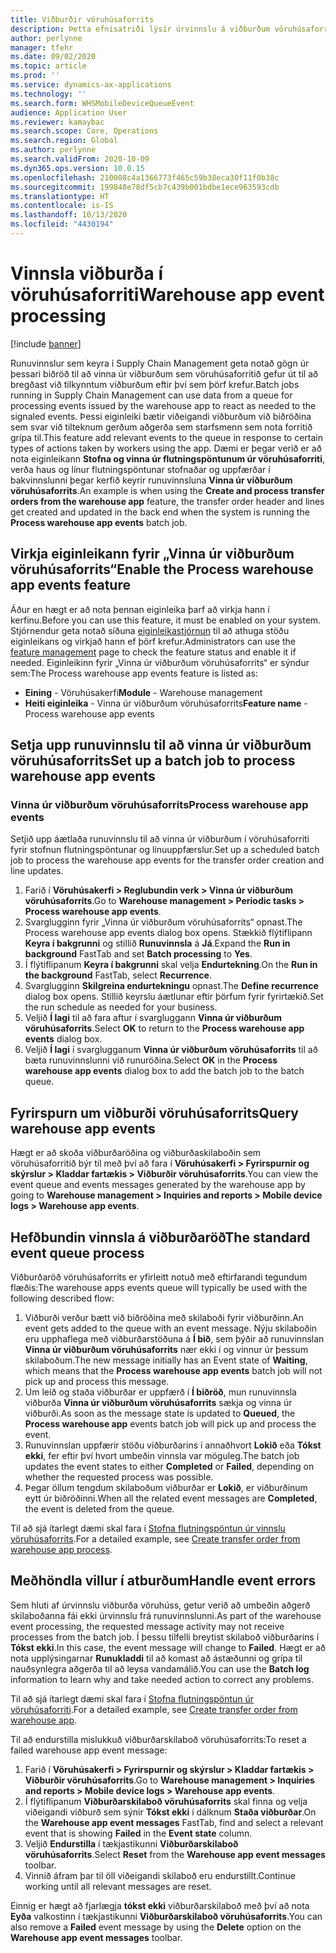 ```yaml
---
title: Viðburðir vöruhúsaforrits
description: Þetta efnisatriði lýsir úrvinnslu á viðburðum vöruhúsaforrits sem notaðir eru til að vinna úr skilaboðum um viðburð vöruhúsaforrits sem hluti af runuvinnslu.
author: perlynne
manager: tfehr
ms.date: 09/02/2020
ms.topic: article
ms.prod: ''
ms.service: dynamics-ax-applications
ms.technology: ''
ms.search.form: WHSMobileDeviceQueueEvent
audience: Application User
ms.reviewer: kamaybac
ms.search.scope: Core, Operations
ms.search.region: Global
ms.author: perlynne
ms.search.validFrom: 2020-10-09
ms.dyn365.ops.version: 10.0.15
ms.openlocfilehash: 210008c4a1366773f465c59b38eca30f11f0b38c
ms.sourcegitcommit: 199848e78df5cb7c439b001bdbe1ece963593cdb
ms.translationtype: HT
ms.contentlocale: is-IS
ms.lasthandoff: 10/13/2020
ms.locfileid: "4430194"
---
```

# <a name="warehouse-app-event-processing"></a><span data-ttu-id="49025-103">Vinnsla viðburða í vöruhúsaforriti</span><span class="sxs-lookup"><span data-stu-id="49025-103">Warehouse app event processing</span></span>

[!include [banner](../includes/banner.md)]

<span data-ttu-id="49025-104">Runuvinnslur sem keyra í Supply Chain Management geta notað gögn úr þessari biðröð til að vinna úr viðburðum sem vöruhúsaforritið gefur út til að bregðast við tilkynntum viðburðum eftir því sem þörf krefur.</span><span class="sxs-lookup"><span data-stu-id="49025-104">Batch jobs running in Supply Chain Management can use data from a queue for processing events issued by the warehouse app to react as needed to the signaled events.</span></span> <span data-ttu-id="49025-105">Þessi eiginleiki bætir viðeigandi viðburðum við biðröðina sem svar við tilteknum gerðum aðgerða sem starfsmenn sem nota forritið grípa til.</span><span class="sxs-lookup"><span data-stu-id="49025-105">This feature add relevant events to the queue in response to certain types of actions taken by workers using the app.</span></span> <span data-ttu-id="49025-106">Dæmi er þegar verið er að nota eiginleikann **Stofna og vinna úr flutningspöntunum úr vöruhúsaforriti**, verða haus og línur flutningspöntunar stofnaðar og uppfærðar í bakvinnslunni þegar kerfið keyrir runuvinnsluna **Vinna úr viðburðum vöruhúsaforrits**.</span><span class="sxs-lookup"><span data-stu-id="49025-106">An example is when using the **Create and process transfer orders from the warehouse app** feature, the transfer order header and lines get created and updated in the back end when the system is running the **Process warehouse app events** batch job.</span></span>

## <a name="enable-the-process-warehouse-app-events-feature"></a><span data-ttu-id="49025-107">Virkja eiginleikann fyrir „Vinna úr viðburðum vöruhúsaforrits“</span><span class="sxs-lookup"><span data-stu-id="49025-107">Enable the Process warehouse app events feature</span></span>

<span data-ttu-id="49025-108">Áður en hægt er að nota þennan eiginleika þarf að virkja hann í kerfinu.</span><span class="sxs-lookup"><span data-stu-id="49025-108">Before you can use this feature, it must be enabled on your system.</span></span> <span data-ttu-id="49025-109">Stjórnendur geta notað síðuna [eiginleikastjórnun](../../fin-ops-core/fin-ops/get-started/feature-management/feature-management-overview.md) til að athuga stöðu eiginleikans og virkjað hann ef þörf krefur.</span><span class="sxs-lookup"><span data-stu-id="49025-109">Administrators can use the [feature management](../../fin-ops-core/fin-ops/get-started/feature-management/feature-management-overview.md) page to check the feature status and enable it if needed.</span></span> <span data-ttu-id="49025-110">Eiginleikinn fyrir „Vinna úr viðburðum vöruhúsaforrits“ er sýndur sem:</span><span class="sxs-lookup"><span data-stu-id="49025-110">The Process warehouse app events feature is listed as:</span></span>

- <span data-ttu-id="49025-111">**Eining** - Vöruhúsakerfi</span><span class="sxs-lookup"><span data-stu-id="49025-111">**Module** - Warehouse management</span></span>
- <span data-ttu-id="49025-112">**Heiti eiginleika** - Vinna úr viðburðum vöruhúsaforrits</span><span class="sxs-lookup"><span data-stu-id="49025-112">**Feature name** - Process warehouse app events</span></span>

## <a name="set-up-a-batch-job-to-process-warehouse-app-events"></a><span data-ttu-id="49025-113">Setja upp runuvinnslu til að vinna úr viðburðum vöruhúsaforrits</span><span class="sxs-lookup"><span data-stu-id="49025-113">Set up a batch job to process warehouse app events</span></span>

### <a name="process-warehouse-app-events"></a><span data-ttu-id="49025-114">Vinna úr viðburðum vöruhúsaforrits</span><span class="sxs-lookup"><span data-stu-id="49025-114">Process warehouse app events</span></span>

<span data-ttu-id="49025-115">Setjið upp áætlaða runuvinnslu til að vinna úr viðburðum í vöruhúsaforriti fyrir stofnun flutningspöntunar og línuuppfærslur.</span><span class="sxs-lookup"><span data-stu-id="49025-115">Set up a scheduled batch job to process the warehouse app events for the transfer order creation and line updates.</span></span>

1. <span data-ttu-id="49025-116">Farið í **Vöruhúsakerfi \> Reglubundin verk \> Vinna úr viðburðum vöruhúsaforrits**.</span><span class="sxs-lookup"><span data-stu-id="49025-116">Go to **Warehouse management \> Periodic tasks \> Process warehouse app events**.</span></span>
1. <span data-ttu-id="49025-117">Svarglugginn fyrir „Vinna úr viðburðum vöruhúsaforrits“ opnast.</span><span class="sxs-lookup"><span data-stu-id="49025-117">The Process warehouse app events dialog box opens.</span></span> <span data-ttu-id="49025-118">Stækkið flýtiflipann **Keyra í bakgrunni** og stillið **Runuvinnsla** á **Já**.</span><span class="sxs-lookup"><span data-stu-id="49025-118">Expand the **Run in background** FastTab and set **Batch processing** to **Yes**.</span></span>
1. <span data-ttu-id="49025-119">Í flýtiflipanum **Keyra í bakgrunni** skal velja **Endurtekning**.</span><span class="sxs-lookup"><span data-stu-id="49025-119">On the **Run in the background** FastTab, select **Recurrence**.</span></span>
1. <span data-ttu-id="49025-120">Svarglugginn **Skilgreina endurtekningu** opnast.</span><span class="sxs-lookup"><span data-stu-id="49025-120">The **Define recurrence** dialog box opens.</span></span> <span data-ttu-id="49025-121">Stillið keyrslu áætlunar eftir þörfum fyrir fyrirtækið.</span><span class="sxs-lookup"><span data-stu-id="49025-121">Set the run schedule as needed for your business.</span></span>
1. <span data-ttu-id="49025-122">Veljið **Í lagi** til að fara aftur í svargluggann **Vinna úr viðburðum vöruhúsaforrits**.</span><span class="sxs-lookup"><span data-stu-id="49025-122">Select **OK** to return to the **Process warehouse app events** dialog box.</span></span>
1. <span data-ttu-id="49025-123">Veljið **Í lagi** í svarglugganum **Vinna úr viðburðum vöruhúsaforrits** til að bæta runuvinnslunni við runuröðina.</span><span class="sxs-lookup"><span data-stu-id="49025-123">Select **OK** in the **Process warehouse app events** dialog box to add the batch job to the batch queue.</span></span>

## <a name="query-warehouse-app-events"></a><span data-ttu-id="49025-124">Fyrirspurn um viðburði vöruhúsaforrits</span><span class="sxs-lookup"><span data-stu-id="49025-124">Query warehouse app events</span></span>

<span data-ttu-id="49025-125">Hægt er að skoða viðburðaröðina og viðburðaskilaboðin sem vöruhúsaforritið býr til með því að fara í **Vöruhúsakerfi \> Fyrirspurnir og skýrslur \> Kladdar fartækis \> Viðburðir vöruhúsaforrits**.</span><span class="sxs-lookup"><span data-stu-id="49025-125">You can view the event queue and events messages generated by the warehouse app by going to **Warehouse management \> Inquiries and reports \> Mobile device logs \> Warehouse app events**.</span></span>

## <a name="the-standard-event-queue-process"></a><span data-ttu-id="49025-126">Hefðbundin vinnsla á viðburðaröð</span><span class="sxs-lookup"><span data-stu-id="49025-126">The standard event queue process</span></span>

<span data-ttu-id="49025-127">Viðburðaröð vöruhúsaforrits er yfirleitt notuð með eftirfarandi tegundum flæðis:</span><span class="sxs-lookup"><span data-stu-id="49025-127">The warehouse apps events queue will typically be used with the following described flow:</span></span>

1. <span data-ttu-id="49025-128">Viðburði verður bætt við biðröðina með skilaboði fyrir viðburðinn.</span><span class="sxs-lookup"><span data-stu-id="49025-128">An event gets added to the queue  with an event message.</span></span> <span data-ttu-id="49025-129">Nýju skilaboðin eru upphaflega með viðburðarstöðuna á **Í bið**, sem þýðir að runuvinnslan **Vinna úr viðburðum vöruhúsaforrits** nær ekki í og vinnur úr þessum skilaboðum.</span><span class="sxs-lookup"><span data-stu-id="49025-129">The new message initially has an Event state of **Waiting**, which means that the **Process warehouse app events** batch job will not pick up and process this message.</span></span>
1. <span data-ttu-id="49025-130">Um leið og staða viðburðar er uppfærð í **Í biðröð**, mun runuvinnsla viðburða **Vinna úr viðburðum vöruhúsaforrits** sækja og vinna úr viðburði.</span><span class="sxs-lookup"><span data-stu-id="49025-130">As soon as the message state is updated to **Queued**, the **Process warehouse app** events batch job will pick up and process the event.</span></span>
1. <span data-ttu-id="49025-131">Runuvinnslan uppfærir stöðu viðburðarins í annaðhvort **Lokið** eða **Tókst ekki**, fer eftir því hvort umbeðin vinnsla var möguleg.</span><span class="sxs-lookup"><span data-stu-id="49025-131">The batch job updates the event states to either **Completed** or **Failed**, depending on whether the requested process was possible.</span></span>
1. <span data-ttu-id="49025-132">Þegar öllum tengdum skilaboðum viðburðar er **Lokið**, er viðburðinum eytt úr biðröðinni.</span><span class="sxs-lookup"><span data-stu-id="49025-132">When all the related event messages are **Completed**, the event is deleted from the queue.</span></span>

 <span data-ttu-id="49025-133">Til að sjá ítarlegt dæmi skal fara í [Stofna flutningspöntun úr vinnslu vöruhúsaforrits](create-transfer-order-from-warehouse-app.md).</span><span class="sxs-lookup"><span data-stu-id="49025-133">For a detailed example, see [Create transfer order from warehouse app process](create-transfer-order-from-warehouse-app.md).</span></span>

## <a name="handle-event-errors"></a><span data-ttu-id="49025-134">Meðhöndla villur í atburðum</span><span class="sxs-lookup"><span data-stu-id="49025-134">Handle event errors</span></span>

<span data-ttu-id="49025-135">Sem hluti af úrvinnslu viðburða vöruhúss, getur verið að umbeðin aðgerð skilaboðanna fái ekki úrvinnslu frá runuvinnslunni.</span><span class="sxs-lookup"><span data-stu-id="49025-135">As part of the warehouse event processing, the requested message activity may not receive processes from the batch job.</span></span> <span data-ttu-id="49025-136">Í þessu tilfelli breytist skilaboð viðburðarins í **Tókst ekki**.</span><span class="sxs-lookup"><span data-stu-id="49025-136">In this case, the event message will change to **Failed**.</span></span> <span data-ttu-id="49025-137">Hægt er að nota upplýsingarnar **Runukladdi** til að komast að ástæðunni og grípa til nauðsynlegra aðgerða til að leysa vandamálið.</span><span class="sxs-lookup"><span data-stu-id="49025-137">You can use the **Batch log** information to learn why and take needed action to correct any problems.</span></span>

<span data-ttu-id="49025-138">Til að sjá ítarlegt dæmi skal fara í [Stofna flutningspöntun úr vöruhúsaforriti](create-transfer-order-from-warehouse-app.md).</span><span class="sxs-lookup"><span data-stu-id="49025-138">For a detailed example, see [Create transfer order from warehouse app](create-transfer-order-from-warehouse-app.md).</span></span>

<span data-ttu-id="49025-139">Til að endurstilla mislukkuð viðburðarskilaboð vöruhúsaforrits:</span><span class="sxs-lookup"><span data-stu-id="49025-139">To reset a failed warehouse app event message:</span></span>

1. <span data-ttu-id="49025-140">Farið í **Vöruhúsakerfi \> Fyrirspurnir og skýrslur \> Kladdar fartækis \> Viðburðir vöruhúsaforrits**.</span><span class="sxs-lookup"><span data-stu-id="49025-140">Go to **Warehouse management \> Inquiries and reports \> Mobile device logs \> Warehouse app events**.</span></span>
1. <span data-ttu-id="49025-141">Í flýtiflipanum **Viðburðarskilaboð vöruhúsaforrits** skal finna og velja viðeigandi viðburð sem sýnir **Tókst ekki** í dálknum **Staða viðburðar**.</span><span class="sxs-lookup"><span data-stu-id="49025-141">On the **Warehouse app event messages** FastTab, find and select a relevant event that is showing **Failed** in the **Event state** column.</span></span>
1. <span data-ttu-id="49025-142">Veljið **Endurstilla** í tækjastikunni **Viðburðarskilaboð vöruhúsaforrits**.</span><span class="sxs-lookup"><span data-stu-id="49025-142">Select **Reset** from the **Warehouse app event messages** toolbar.</span></span>
1. <span data-ttu-id="49025-143">Vinnið áfram þar til öll viðeigandi skilaboð eru endurstillt.</span><span class="sxs-lookup"><span data-stu-id="49025-143">Continue working until all relevant messages are reset.</span></span>

<span data-ttu-id="49025-144">Einnig er hægt að fjarlægja **tókst ekki** viðburðarskilaboð með því að nota **Eyða** valkostinn í tækjastikunni **Viðburðarskilaboð vöruhúsaforrits**.</span><span class="sxs-lookup"><span data-stu-id="49025-144">You can also remove a **Failed** event message by using the **Delete** option on the **Warehouse app event messages** toolbar.</span></span>
